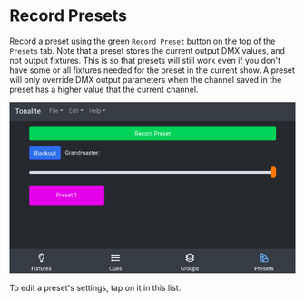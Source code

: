 # Record Presets

Record a preset using the green `Record Preset` button on the top of the `Presets` tab. Note that a preset stores the current output DMX values, and not output fixtures. This is so that presets will still work even if you don't have some or all fixtures needed for the preset in the current show. A preset will only override DMX output parameters when the channel saved in the preset has a higher value that the current channel.

![Preset recorded](../images/preset_recorded.png)

To edit a preset's settings, tap on it in this list.